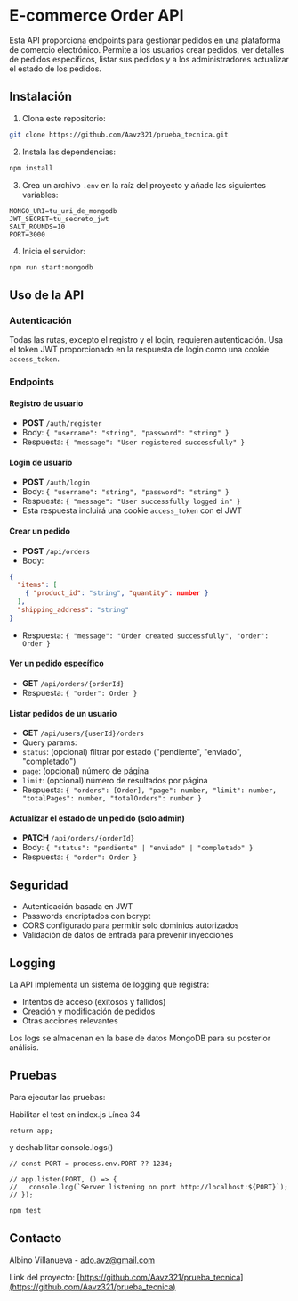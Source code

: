 # E-commerce Order API

Esta API proporciona endpoints para gestionar pedidos en una plataforma de comercio electrónico. Permite a los usuarios crear pedidos, ver detalles de pedidos específicos, listar sus pedidos y a los administradores actualizar el estado de los pedidos.

## Instalación

1. Clona este repositorio:

```bash
git clone https://github.com/Aavz321/prueba_tecnica.git
```

2. Instala las dependencias:

```bash
npm install
```

3. Crea un archivo `.env` en la raíz del proyecto y añade las siguientes variables:

```
MONGO_URI=tu_uri_de_mongodb
JWT_SECRET=tu_secreto_jwt
SALT_ROUNDS=10
PORT=3000
```

4. Inicia el servidor:

```bash
npm run start:mongodb
```

## Uso de la API

### Autenticación

Todas las rutas, excepto el registro y el login, requieren autenticación. Usa el token JWT proporcionado en la respuesta de login como una cookie `access_token`.

### Endpoints

#### Registro de usuario

- **POST** `/auth/register`
- Body: `{ "username": "string", "password": "string" }`
- Respuesta: `{ "message": "User registered successfully" }`

#### Login de usuario

- **POST** `/auth/login`
- Body: `{ "username": "string", "password": "string" }`
- Respuesta: `{ "message": "User successfully logged in" }`
- Esta respuesta incluirá una cookie `access_token` con el JWT

#### Crear un pedido

- **POST** `/api/orders`
- Body:

```json
{
  "items": [
    { "product_id": "string", "quantity": number }
  ],
  "shipping_address": "string"
}
```

- Respuesta: `{ "message": "Order created successfully", "order": Order }`

#### Ver un pedido específico

- **GET** `/api/orders/{orderId}`
- Respuesta: `{ "order": Order }`

#### Listar pedidos de un usuario

- **GET** `/api/users/{userId}/orders`
- Query params:
- `status`: (opcional) filtrar por estado ("pendiente", "enviado", "completado")
- `page`: (opcional) número de página
- `limit`: (opcional) número de resultados por página
- Respuesta: `{ "orders": [Order], "page": number, "limit": number, "totalPages": number, "totalOrders": number }`

#### Actualizar el estado de un pedido (solo admin)

- **PATCH** `/api/orders/{orderId}`
- Body: `{ "status": "pendiente" | "enviado" | "completado" }`
- Respuesta: `{ "order": Order }`

## Seguridad

- Autenticación basada en JWT
- Passwords encriptados con bcrypt
- CORS configurado para permitir solo dominios autorizados
- Validación de datos de entrada para prevenir inyecciones

## Logging

La API implementa un sistema de logging que registra:

- Intentos de acceso (exitosos y fallidos)
- Creación y modificación de pedidos
- Otras acciones relevantes

Los logs se almacenan en la base de datos MongoDB para su posterior análisis.

## Pruebas

Para ejecutar las pruebas:

Habilitar el test en index.js Línea 34

```
return app;
```

y deshabilitar console.logs()

```
// const PORT = process.env.PORT ?? 1234;

// app.listen(PORT, () => {
//   console.log(`Server listening on port http://localhost:${PORT}`);
// });
```

```bash
npm test
```

## Contacto

Albino Villanueva - ado.avz@gmail.com

Link del proyecto: [https://github.com/Aavz321/prueba_tecnica](https://github.com/Aavz321/prueba_tecnica)
